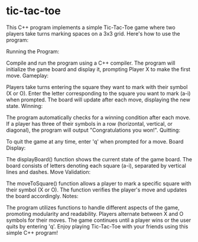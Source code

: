 # tic-tac-toe

This C++ program implements a simple Tic-Tac-Toe game where two players take turns marking spaces on a 3x3 grid. Here's how to use the program:

Running the Program:

Compile and run the program using a C++ compiler.
The program will initialize the game board and display it, prompting Player X to make the first move.
Gameplay:

Players take turns entering the square they want to mark with their symbol (X or O).
Enter the letter corresponding to the square you want to mark (a-i) when prompted.
The board will update after each move, displaying the new state.
Winning:

The program automatically checks for a winning condition after each move.
If a player has three of their symbols in a row (horizontal, vertical, or diagonal), the program will output "Congratulations you won!".
Quitting:

To quit the game at any time, enter 'q' when prompted for a move.
Board Display:

The displayBoard() function shows the current state of the game board.
The board consists of letters denoting each square (a-i), separated by vertical lines and dashes.
Move Validation:

The moveToSquare() function allows a player to mark a specific square with their symbol (X or O).
The function verifies the player's move and updates the board accordingly.
Notes:

The program utilizes functions to handle different aspects of the game, promoting modularity and readability.
Players alternate between X and O symbols for their moves.
The game continues until a player wins or the user quits by entering 'q'.
Enjoy playing Tic-Tac-Toe with your friends using this simple C++ program!
